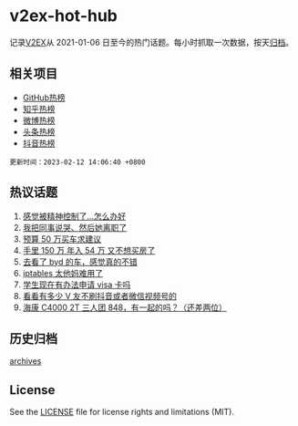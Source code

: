 # v2ex-hot-hub

 记录[V2EX](https://www.v2ex.com/)从 2021-01-06 日至今的热门话题。每小时抓取一次数据，按天[归档](archives)。
 
 ## 相关项目

- [GitHub热榜](https://github.com/it985/github-hot-hub)
- [知乎热榜](https://github.com/it985/zhihu-hot-hub)
- [微博热榜](https://github.com/it985/weibo-hot-hub)
- [头条热榜](https://github.com/it985/toutiao-hot-hub)
- [抖音热榜](https://github.com/it985/douyin-hot-hub)


 `更新时间：2023-02-12 14:06:40 +0800`

## 热议话题

1. [感觉被精神控制了…怎么办好](https://www.v2ex.com/t/915252)
1. [我把同事说哭、然后她离职了](https://www.v2ex.com/t/915209)
1. [预算 50 万买车求建议](https://www.v2ex.com/t/915160)
1. [手里 150 万 年入 54 万 又不想买房了](https://www.v2ex.com/t/915314)
1. [去看了 byd 的车，感觉真的不错](https://www.v2ex.com/t/915255)
1. [iptables 太他妈难用了](https://www.v2ex.com/t/915216)
1. [学生现在有办法申请 visa 卡吗](https://www.v2ex.com/t/915161)
1. [看看有多少 V 友不刷抖音或者微信视频号的](https://www.v2ex.com/t/915356)
1. [海康 C4000 2T 三人团 848，有一起的吗？（还差两位）](https://www.v2ex.com/t/915178)

## 历史归档

[archives](archives)

## License

See the [LICENSE](LICENSE) file for license rights and limitations (MIT).
